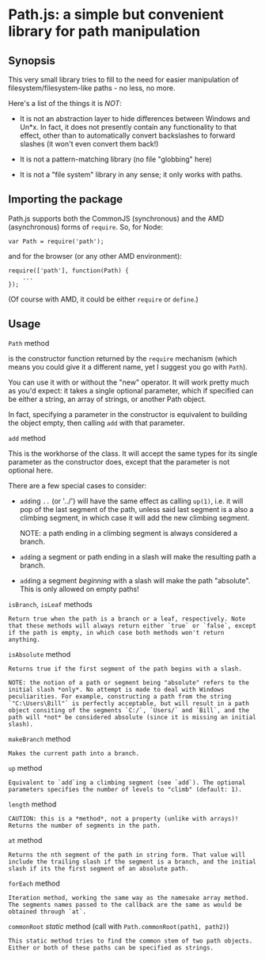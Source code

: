 Path.js: a simple but convenient library for path manipulation
==============================================================

Synopsis
--------

This very small library tries to fill to the need for easier manipulation of filesystem/filesystem-like paths - no less, no more.

Here's a list of the things it is *NOT*:

- It is not an abstraction layer to hide differences between Windows and Un*x. In fact, it does not presently contain any functionality to that effect, other than to automatically convert backslashes to forward slashes (it won't even convert them back!)

- It is not a pattern-matching library (no file "globbing" here)

- It is not a "file system" library in any sense; it only works with paths.


Importing the package
---------------------

Path.js supports both the CommonJS (synchronous) and the AMD (asynchronous) forms of `require`. So, for Node:

	var Path = require('path');
   
and for the browser (or any other AMD environment):

	require(['path'], function(Path) {
		...
	});
	
(Of course with AMD, it could be either `require` or `define`.)


Usage
-----

`Path` method

is the constructor function returned by the `require` mechanism (which means you could give it a different name, yet I suggest you go with `Path`).

You can use it with or without the "new" operator. It will work pretty much as you'd expect: it takes a single optional parameter, which if specified can be either a string, an array of strings, or another Path object.

In fact, specifying a parameter in the constructor is equivalent to building the object empty, then calling `add` with that parameter.

`add` method

This is the workhorse of the class. It will accept the same types for its single parameter as the constructor does, except that the parameter is not optional here.

There are a few special cases to consider:

- `add`ing `..` (or '../') will have the same effect as calling `up(1)`, i.e. it will pop of the last segment of the path, unless said last segment is a also a climbing segment, in which case it will add the new climbing segment. 

	NOTE: a path ending in a climbing segment is always considered a branch.

- `add`ing a segment or path ending in a slash will make the resulting path a branch.

- `add`ing a segment *beginning* with a slash will make the path "absolute". This is only allowed on empty paths!

`isBranch`, `isLeaf` methods

	Return true when the path is a branch or a leaf, respectively. Note that these methods will always return either `true` or `false`, except if the path is empty, in which case both methods won't return anything.

`isAbsolute` method

	Returns true if the first segment of the path begins with a slash.

	NOTE: the notion of a path or segment being "absolute" refers to the initial slash *only*. No attempt is made to deal with Windows peculiarities. For example, constructing a path from the string `"C:\Users\Bill"` is perfectly acceptable, but will result in a path object consiting of the segments `C:/`, `Users/` and `Bill`, and the path will *not* be considered absolute (since it is missing an initial slash).

`makeBranch` method

	Makes the current path into a branch.

`up` method

	Equivalent to `add`ing a climbing segment (see `add`). The optional parameters specifies the number of levels to "climb" (default: 1).

`length` method

	CAUTION: this is a *method*, not a property (unlike with arrays)! Returns the number of segments in the path.

`at` method

	Returns the nth segment of the path in string form. That value will include the trailing slash if the segment is a branch, and the initial slash if its the first segment of an absolute path.

`forEach` method

	Iteration method, working the same way as the namesake array method. The segments names passed to the callback are the same as would be obtained through `at`.

`commonRoot` *static* method (call with `Path.commonRoot(path1, path2)`)

	This static method tries to find the common stem of two path objects. Either or both of these paths can be specified as strings.


